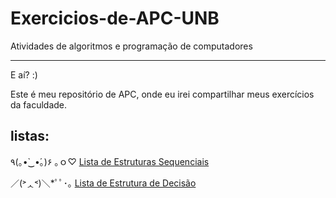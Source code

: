 # Exercicios-de-APC-UNB
Atividades de algoritmos e programação de computadores


---

E aí? :)

Este é meu repositório de APC, onde eu irei compartilhar meus exercícios da faculdade.

**listas:**
---
٩(｡•̀‿•́｡)۶ ｡ｏ♡ [Lista de Estruturas Sequenciais](https://)
	
／(˃ᆺ˂)＼*ﾟﾟ･｡ [Lista de Estrutura de Decisão](https://)
